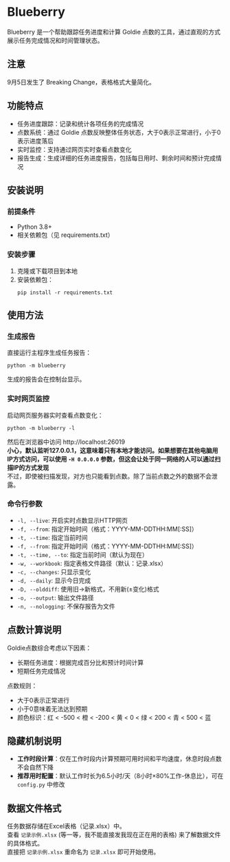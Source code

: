# Blueberry

Blueberry 是一个帮助跟踪任务进度和计算 Goldie 点数的工具，通过直观的方式展示任务完成情况和时间管理状态。

## 注意

9月5日发生了 Breaking Change，表格格式大量简化。

## 功能特点

- 任务进度跟踪：记录和统计各项任务的完成情况
- 点数系统：通过 Goldie 点数反映整体任务状态，大于0表示正常进行，小于0表示进度落后
- 实时监控：支持通过网页实时查看点数变化
- 报告生成：生成详细的任务进度报告，包括每日用时、剩余时间和预计完成情况

## 安装说明

### 前提条件

- Python 3.8+
- 相关依赖包（见 requirements.txt）

### 安装步骤

1. 克隆或下载项目到本地
2. 安装依赖包：
   ```
   pip install -r requirements.txt
   ```

## 使用方法

### 生成报告

直接运行主程序生成任务报告：

```
python -m blueberry
```

生成的报告会在控制台显示。

### 实时网页监控

启动网页服务器实时查看点数变化：

```
python -m blueberry -l
```

然后在浏览器中访问 http://localhost:26019  
**小心，默认监听127.0.0.1，这意味着只有本地才能访问。如果想要在其他电脑用IP方式访问，可以使用 `-H 0.0.0.0` 参数，但这会让处于同一网络的人可以通过扫描IP的方式发现**  
不过，即使被扫描发现，对方也只能看到点数。除了当前点数之外的数据不会泄露。

### 命令行参数

- `-l, --live`: 开启实时点数显示HTTP网页
- `-f, --from`: 指定开始时间（格式：YYYY-MM-DDTHH:MM[:SS]）
- `-t, --time`: 指定当前时间
- `-f, --from`: 指定开始时间（格式：YYYY-MM-DDTHH:MM[:SS]）
- `-t, --time, --to`: 指定当前时间（默认为现在）
- `-w, --workbook`: 指定表格文件路径（默认：记录.xlsx）
- `-c, --changes`: 只显示变化
- `-d, --daily`: 显示今日完成
- `-D, --olddiff`: 使用旧→新格式，不用新(±变化)格式
- `-o, --output`: 输出文件路径
- `-n, --nologging`: 不保存报告为文件

## 点数计算说明

Goldie点数综合考虑以下因素：

- 长期任务进度：根据完成百分比和预计时间计算
- 短期任务完成情况

点数规则：

- 大于0表示正常进行
- 小于0意味着无法达到预期
- 颜色标识：红 < -500 < 橙 < -200 < 黄 < 0 < 绿 < 200 < 青 < 500 < 蓝

## 隐藏机制说明

- **工作时段计算**：仅在工作时段内计算预期可用时间和平均速度，休息时段点数不会自然下降
- **推荐用时配置**：默认工作时长为6.5小时/天（8小时×80%工作-休息比），可在 `config.py` 中修改

## 数据文件格式

任务数据存储在Excel表格（记录.xlsx）中。  
查看 `记录示例.xlsx` (等一等，我不能直接发我现在正在用的表格) 来了解数据文件的具体格式。  
直接把 `记录示例.xlsx` 重命名为 `记录.xlsx` 即可开始使用。
